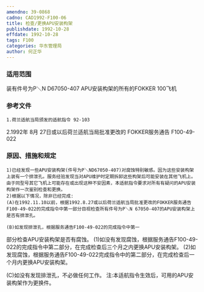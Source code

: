 ```yaml
---
amendno: 39-0868
cadno: CAD1992-F100-06
title: 检查/更换APU安装构架
publishdate: 1992-10-28
effdate: 1992-10-28
tags: F100
categories: 华东管理局
author: 何正华
---
```


### 适用范围 
装有件号为P＼N D67050-407 APU安装构架的所有的FOKKER 100飞机

### 参考文件
    1.荷兰适航当局颁发的适航指令 92-103 
2.1992年 8月 27日或以后荷兰适航当局批准更改的 FOKKER服务通告 F100-49-022 

### 原因、措施和规定 
    1)已经发现一些APU安装构架(件号为P＼ND67050-407)对腐蚀特别敏感。因为这些安装构架上装有一个排泄孔。服务经验发现当对APU维护时定期拆卸这些构架后可能安装在其他飞机上。由于同型号其它飞机上可能存在或出现这种不安因素，本适航指令要求对所有有疑问的APU安装构架作一次鉴别检查和更换。 
    2)根据以下情况，除非已经完成: 
    (A)在1992.11.10以前，根据1992.8.27或以后荷兰适航当局批准更改的FOKKER服务通告F100-49-022的完成指令中第一部分目视检查所有件号为P＼N 67050-407的APU安装构架上是否有排泄孔。 

    (B)如发现排泄孔，根据服务通告F100-49-022的完成指令中第一
  
部分检查APU安装构架是否有腐蚀。 
      (1)如没有发现腐蚀，根据服务通告F100-49-022的完成指令中第二部分，在完成检查后三个月之内更换APU安装构架。 
      (2)如发现腐蚀，根据服务通告F100-49-022完成指令中的第二部分，在完成检查后一个月内更换APU安装构架。 

(C)如没有发现排泄孔，不必做任何工作。 注:本适航指令生效后，可用的APU安装构架作为更换件。
